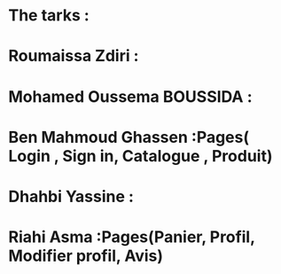 # The tarks : 
# Roumaissa Zdiri : 
# Mohamed Oussema BOUSSIDA : 
# Ben Mahmoud Ghassen :Pages( Login , Sign in, Catalogue , Produit)
# Dhahbi Yassine :
# Riahi Asma :Pages(Panier, Profil, Modifier profil, Avis)
